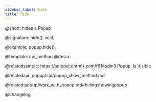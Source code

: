 ```yaml
---
sidebar_label: hide
title: hide
---          
```


@short: hides a Popup

@signature: hide(): void;

@example:
popup.hide();

@template: api_method
@descr:

@relatedsample: https://snippet.dhtmlx.com/f614sdm3	Popup. Is Visible

@relatedapi:
popup/api/popup_show_method.md

@related:popup/work_with_popup.md#hidingshowingpopup

@changelog:


